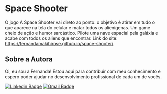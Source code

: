 # Space Shooter
O jogo A Space Shooter vai direto ao ponto: o objetivo é atirar em tudo o que aparece na tela do celular e matar todos os alienígenas. Um game cheio de ação e humor sarcástico. Pilote uma nave espacial pela galáxia e acabe com todos os aliens que encontrar.
Link do site: https://fernandamakihirose.github.io/space-shooter/ 

## Sobre a Autora
Oi, eu sou a Fernanda! Estou aqui para contribuir com meu conhecimento e espero poder ajudar no desenvolvimento profissional de cada um de vocês.

[![Linkedin Badge](https://img.shields.io/badge/-Fernanda_Maki_Hirose-blue?style=flat-square&logo=Linkedin&logoColor=white&link=https://www.linkedin.com/in/fernanda-maki-hirose-801117208/)](https://www.linkedin.com/in/fernanda-maki-hirose-801117208/)  [![Gmail Badge](https://img.shields.io/badge/-femahi2020@gmail.com-c14438?style=flat-square&logo=Gmail&logoColor=white&link=mailto:femahi2020@gmail.com)](mailto:femahi2020@gmail.com)
